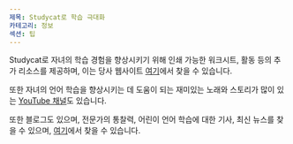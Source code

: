 ```yaml
---
제목: Studycat로 학습 극대화
카테고리: 정보
섹션: 팁
---
```

Studycat로 자녀의 학습 경험을 향상시키기 위해 인쇄 가능한 워크시트, 활동 등의 추가 리소스를 제공하며, 이는 당사 웹사이트 [여기](https://Studycat.com/learn/)에서 찾을 수 있습니다.

또한 자녀의 언어 학습을 향상시키는 데 도움이 되는 재미있는 노래와 스토리가 많이 있는 [YouTube 채널](https://www.youtube.com/@learnwithStudycat)도 있습니다.

또한 블로그도 있으며, 전문가의 통찰력, 어린이 언어 학습에 대한 기사, 최신 뉴스를 찾을 수 있으며, [여기](https://Studycat.com/blog/)에서 찾을 수 있습니다.